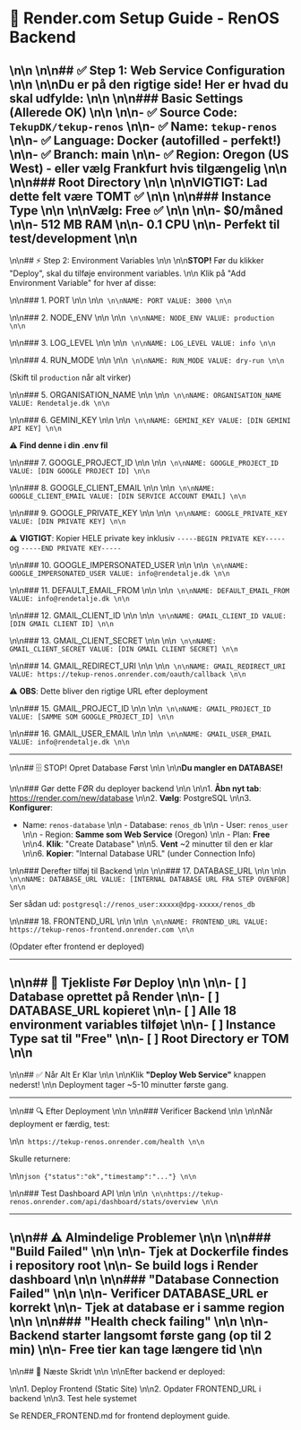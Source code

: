 ﻿# 🚀 Render.com Setup Guide - RenOS Backend\n\n\n\n## ✅ Step 1: Web Service Configuration\n\n\n\nDu er på den rigtige side! Her er hvad du skal udfylde:\n\n\n\n### Basic Settings (Allerede OK)\n\n\n\n- ✅ **Source Code**: `TekupDK/tekup-renos`\n\n- ✅ **Name**: `tekup-renos`\n\n- ✅ **Language**: Docker (autofilled - perfekt!)\n\n- ✅ **Branch**: main\n\n- ✅ **Region**: Oregon (US West) - eller vælg Frankfurt hvis tilgængelig\n\n\n\n### Root Directory\n\n\n\n**VIGTIGT**: Lad dette felt være **TOMT** ✅\n\n\n\n### Instance Type\n\n\n\n**Vælg: Free** ✅\n\n\n\n- $0/måned\n\n- 512 MB RAM\n\n- 0.1 CPU\n\n- Perfekt til test/development\n\n---\n\n## ⚡ Step 2: Environment Variables\n\n\n\n**STOP!** Før du klikker "Deploy", skal du tilføje environment variables.\n\nKlik på "Add Environment Variable" for hver af disse:\n\n### 1. PORT\n\n\n\n```\n\nNAME: PORTVALUE: 3000\n\n```\n\n### 2. NODE_ENV\n\n\n\n```\n\nNAME: NODE_ENVVALUE: production\n\n```\n\n### 3. LOG_LEVEL\n\n\n\n```\n\nNAME: LOG_LEVELVALUE: info\n\n```\n\n### 4. RUN_MODE\n\n\n\n```\n\nNAME: RUN_MODEVALUE: dry-run\n\n```(Skift til `production` når alt virker)\n\n### 5. ORGANISATION_NAME\n\n\n\n```\n\nNAME: ORGANISATION_NAMEVALUE: Rendetalje.dk\n\n```\n\n### 6. GEMINI_KEY\n\n\n\n```\n\nNAME: GEMINI_KEYVALUE: [DIN GEMINI API KEY]\n\n```⚠️ **Find denne i din .env fil**\n\n### 7. GOOGLE_PROJECT_ID\n\n\n\n```\n\nNAME: GOOGLE_PROJECT_IDVALUE: [DIN GOOGLE PROJECT ID]\n\n```\n\n### 8. GOOGLE_CLIENT_EMAIL\n\n\n\n```\n\nNAME: GOOGLE_CLIENT_EMAILVALUE: [DIN SERVICE ACCOUNT EMAIL]\n\n```\n\n### 9. GOOGLE_PRIVATE_KEY\n\n\n\n```\n\nNAME: GOOGLE_PRIVATE_KEYVALUE: [DIN PRIVATE KEY]\n\n```⚠️ **VIGTIGT**: Kopier HELE private key inklusiv `-----BEGIN PRIVATE KEY-----` og `-----END PRIVATE KEY-----`\n\n### 10. GOOGLE_IMPERSONATED_USER\n\n\n\n```\n\nNAME: GOOGLE_IMPERSONATED_USERVALUE: info@rendetalje.dk\n\n```\n\n### 11. DEFAULT_EMAIL_FROM\n\n\n\n```\n\nNAME: DEFAULT_EMAIL_FROMVALUE: info@rendetalje.dk\n\n```\n\n### 12. GMAIL_CLIENT_ID\n\n\n\n```\n\nNAME: GMAIL_CLIENT_IDVALUE: [DIN GMAIL CLIENT ID]\n\n```\n\n### 13. GMAIL_CLIENT_SECRET\n\n\n\n```\n\nNAME: GMAIL_CLIENT_SECRETVALUE: [DIN GMAIL CLIENT SECRET]\n\n```\n\n### 14. GMAIL_REDIRECT_URI\n\n\n\n```\n\nNAME: GMAIL_REDIRECT_URIVALUE: https://tekup-renos.onrender.com/oauth/callback\n\n```⚠️ **OBS**: Dette bliver den rigtige URL efter deployment\n\n### 15. GMAIL_PROJECT_ID\n\n\n\n```\n\nNAME: GMAIL_PROJECT_IDVALUE: [SAMME SOM GOOGLE_PROJECT_ID]\n\n```\n\n### 16. GMAIL_USER_EMAIL\n\n\n\n```\n\nNAME: GMAIL_USER_EMAILVALUE: info@rendetalje.dk\n\n```---\n\n## 🗄️ STOP! Opret Database Først\n\n\n\n**Du mangler en DATABASE!**\n\n### Gør dette FØR du deployer backend\n\n\n\n1. **Åbn nyt tab**: <https://render.com/new/database>\n\n2. **Vælg**: PostgreSQL\n\n3. **Konfigurer**:- Name: `renos-database`\n\n   - Database: `renos_db`\n\n   - User: `renos_user`\n\n   - Region: **Samme som Web Service** (Oregon)\n\n   - Plan: **Free**\n\n4. **Klik**: "Create Database"\n\n5. **Vent** ~2 minutter til den er klar\n\n6. **Kopier**: "Internal Database URL" (under Connection Info)\n\n### Derefter tilføj til Backend\n\n\n\n### 17. DATABASE_URL\n\n\n\n```\n\nNAME: DATABASE_URLVALUE: [INTERNAL DATABASE URL FRA STEP OVENFOR]\n\n```Ser sådan ud: `postgresql://renos_user:xxxxx@dpg-xxxxx/renos_db`\n\n### 18. FRONTEND_URL\n\n\n\n```\n\nNAME: FRONTEND_URLVALUE: https://tekup-renos-frontend.onrender.com\n\n```(Opdater efter frontend er deployed)---\n\n## 🎯 Tjekliste Før Deploy\n\n\n\n- [ ] Database oprettet på Render\n\n- [ ] DATABASE_URL kopieret\n\n- [ ] Alle 18 environment variables tilføjet\n\n- [ ] Instance Type sat til "Free"\n\n- [ ] Root Directory er TOM\n\n---\n\n## ✅ Når Alt Er Klar\n\n\n\nKlik **"Deploy Web Service"** knappen nederst!\n\nDeployment tager ~5-10 minutter første gang.---\n\n## 🔍 Efter Deployment\n\n\n\n### Verificer Backend\n\n\n\nNår deployment er færdig, test:\n\n```https://tekup-renos.onrender.com/health\n\n```Skulle returnere:\n\n```json{"status":"ok","timestamp":"..."}\n\n```\n\n### Test Dashboard API\n\n\n\n```\n\nhttps://tekup-renos.onrender.com/api/dashboard/stats/overview\n\n```---\n\n## ⚠️ Almindelige Problemer\n\n\n\n### "Build Failed"\n\n\n\n- Tjek at Dockerfile findes i repository root\n\n- Se build logs i Render dashboard\n\n\n\n### "Database Connection Failed"\n\n\n\n- Verificer DATABASE_URL er korrekt\n\n- Tjek at database er i samme region\n\n\n\n### "Health check failing"\n\n\n\n- Backend starter langsomt første gang (op til 2 min)\n\n- Free tier kan tage længere tid\n\n---\n\n## 📝 Næste Skridt\n\n\n\nEfter backend er deployed:\n\n1. Deploy Frontend (Static Site)\n\n2. Opdater FRONTEND_URL i backend\n\n3. Test hele systemetSe RENDER_FRONTEND.md for frontend deployment guide.